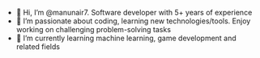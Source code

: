 - 👋 Hi, I’m @manunair7. Software developer with 5+ years of experience  
- 👀 I’m passionate about coding, learning new technologies/tools. Enjoy working on challenging problem-solving tasks
- 🌱 I’m currently learning machine learning, game development and related fields


<!---
manunair7/manunair7 is a ✨ special ✨ repository because its `README.md` (this file) appears on your GitHub profile.
You can click the Preview link to take a look at your changes.
--->
